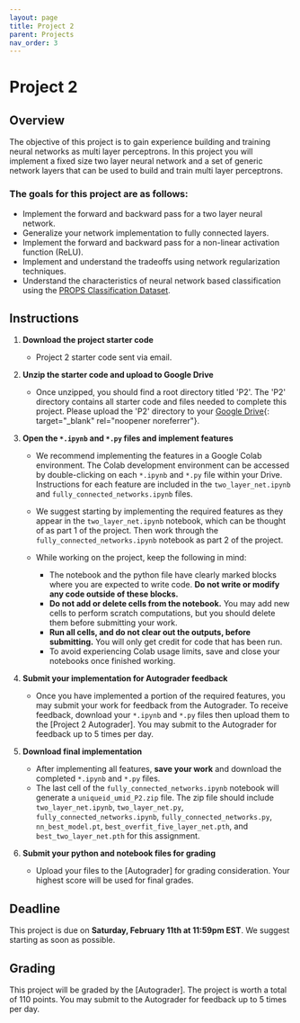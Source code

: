 ```yaml
---
layout: page
title: Project 2
parent: Projects
nav_order: 3
---
```

 
# Project 2

## Overview
The objective of this project is to gain experience building and training neural networks as multi layer perceptrons. In this project you will implement a fixed size two layer neural network and a set of generic network layers that can be used to build and train multi layer perceptrons.

### The goals for this project are as follows:
 - Implement the forward and backward pass for a two layer neural network.
 - Generalize your network implementation to fully connected layers.
 - Implement the forward and backward pass for a non-linear activation function (ReLU).
 - Implement and understand the tradeoffs using network regularization techniques.
 - Understand the characteristics of neural network based classification using the [PROPS Classification Dataset](/dataset/#props-classification).


## Instructions

1. <b>Download the project starter code</b>
    - Project 2 starter code sent via email.

2. <b>Unzip the starter code and upload to Google Drive</b>
    - Once unzipped, you should find a root directory titled 'P2'. The 'P2' directory contains all starter code and files needed to complete this project. Please upload the 'P2' directory to your [Google Drive](https://drive.google.com/){: target="_blank" rel="noopener noreferrer"}.

3. <b>Open the `*.ipynb` and `*.py` files and implement features</b>
    - We recommend implementing the features in a Google Colab environment. The Colab development environment can be accessed by double-clicking on each `*.ipynb` and `*.py` file within your Drive. Instructions for each feature are included in the `two_layer_net.ipynb` and `fully_connected_networks.ipynb` files.

    - We suggest starting by implementing the required features as they appear in the `two_layer_net.ipynb` notebook, which can be thought of as part 1 of the project. Then work through the `fully_connected_networks.ipynb` notebook as part 2 of the project.

    - While working on the project, keep the following in mind:

        - The notebook and the python file have clearly marked blocks where you are expected to write code. <b>Do not write or modify any code outside of these blocks.</b>
        - <b>Do not add or delete cells from the notebook.</b> You may add new cells to perform scratch computations, but you should delete them before submitting your work.
        - <b>Run all cells, and do not clear out the outputs, before submitting.</b> You will only get credit for code that has been run.
        - To avoid experiencing Colab usage limits, save and close your notebooks once finished working.

4. <b>Submit your implementation for Autograder feedback</b>
	- Once you have implemented a portion of the required features, you may submit your work for feedback from the Autograder. To receive feedback, download your `*.ipynb` and `*.py` files then upload them to the [Project 2 Autograder]. You may submit to the Autograder for feedback up to 5 times per day.

5. <b>Download final implementation</b>
    - After implementing all features, <b>save your work</b> and download the completed `*.ipynb` and `*.py` files. 
    - The last cell of the `fully_connected_networks.ipynb` notebook will generate a `uniqueid_umid_P2.zip` file. The zip file should include `two_layer_net.ipynb`, `two_layer_net.py`, `fully_connected_networks.ipynb`, `fully_connected_networks.py`, `nn_best_model.pt`, `best_overfit_five_layer_net.pth`, and `best_two_layer_net.pth` for this assignment.

6. <b>Submit your python and notebook files for grading</b>
    - Upload your files to the [Autograder] for grading consideration. Your highest score will be used for final grades.

## Deadline

This project is due on <b>Saturday, February 11th at 11:59pm EST</b>. We suggest starting as soon as possible.

## Grading

This project will be graded by the [Autograder]. The project is worth a total of 110 points. You may submit to the Autograder for feedback up to 5 times per day.

